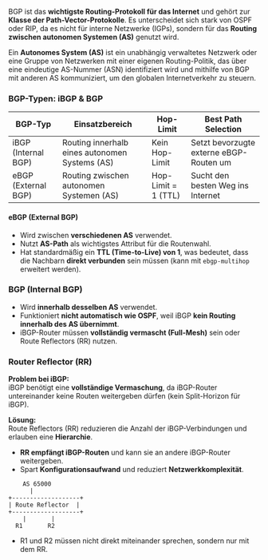 BGP ist das **wichtigste Routing-Protokoll für das Internet** und gehört zur **Klasse der Path-Vector-Protokolle**. Es unterscheidet sich stark von OSPF oder RIP, da es nicht für interne Netzwerke (IGPs), sondern für das **Routing zwischen autonomen Systemen (AS)** genutzt wird.

Ein **Autonomes System (AS)** ist ein unabhängig verwaltetes Netzwerk oder eine Gruppe von Netzwerken mit einer eigenen Routing-Politik, das über eine eindeutige AS-Nummer (ASN) identifiziert wird und mithilfe von BGP mit anderen AS kommuniziert, um den globalen Internetverkehr zu steuern.

### BGP-Typen: iBGP & BGP
| BGP-Typ             | Einsatzbereich                                 | Hop-Limit           | Best Path Selection                     |
| ------------------- | ---------------------------------------------- | ------------------- | --------------------------------------- |
| iBGP (Internal BGP) | Routing innerhalb eines autonomen Systems (AS) | Kein Hop-Limit      | Setzt bevorzugte externe eBGP-Routen um |
| eBGP (External BGP) | Routing zwischen autonomen Systemen (AS)       | Hop-Limit = 1 (TTL) | Sucht den besten Weg ins Internet       |
#### eBGP (External BGP)
- Wird zwischen **verschiedenen AS** verwendet.
- Nutzt **AS-Path** als wichtigstes Attribut für die Routenwahl.
- Hat standardmäßig ein **TTL (Time-to-Live) von 1**, was bedeutet, dass die Nachbarn **direkt verbunden** sein müssen (kann mit `ebgp-multihop` erweitert werden).
### BGP (Internal BGP)
- Wird **innerhalb desselben AS** verwendet.
- Funktioniert **nicht automatisch wie OSPF**, weil iBGP **kein Routing innerhalb des AS übernimmt**.
- iBGP-Router müssen **vollständig vermascht (Full-Mesh)** sein oder Route Reflectors (RR) nutzen.

### Router Reflector (RR)
**Problem bei iBGP:**  
iBGP benötigt eine **vollständige Vermaschung**, da iBGP-Router untereinander keine Routen weitergeben dürfen (kein Split-Horizon für iBGP).

**Lösung:**  
Route Reflectors (RR) reduzieren die Anzahl der iBGP-Verbindungen und erlauben eine **Hierarchie**.
- **RR empfängt iBGP-Routen** und kann sie an andere iBGP-Router weitergeben.
- Spart **Konfigurationsaufwand** und reduziert **Netzwerkkomplexität**.
```
    AS 65000
      |
+-------------------+
| Route Reflector  |
+-------------------+
    |       |
  R1       R2

```
- R1 und R2 müssen nicht direkt miteinander sprechen, sondern nur mit dem RR.

